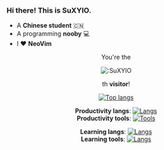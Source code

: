 <!--Self intro-->
### Hi there! This is __SuXYIO__. 
- A __Chinese student__ :cn:
- A programming __nooby__ :computer:
- I :heart: __NeoVim__

<!--Visitor count-->
<center>
You're the

![:SuXYIO](https://count.getloli.com/get/@:SuXYIO?theme=rule34)

th __visitor__! 

<!--Status-->
[![Top langs](https://github-readme-stats.vercel.app/api/top-langs/?username=SuXYIO&theme=transparent&layout=donut)](https://github.com/anuraghazra/github-readme-stats)  

<!--Langs & Tools-->
__Productivity langs__:
[![Langs](https://skillicons.dev/icons?i=c,py,md,lua,bash&theme=dark)](https://skillicons.dev)  
__Productivity tools__:
[![Tools](https://skillicons.dev/icons?i=neovim,git,github,bash,bots&theme=dark)](https://skillicons.dev)  

__Learning langs__:
[![Langs](https://skillicons.dev/icons?i=rust,mysql,latex&theme=dark)](https://skillicons.dev)  
__Learning tools__:
[![Langs](https://skillicons.dev/icons?i=linux,kali&theme=dark)](https://skillicons.dev)  

</center>

